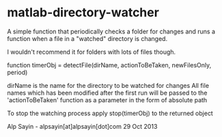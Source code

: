 matlab-directory-watcher
========================

A simple function that periodically checks a folder for changes and runs a function when a file in a "watched" directory is changed.

I wouldn't recommend it for folders with lots of files though.

function timerObj = detectFile(dirName, actionToBeTaken, newFilesOnly, period)
 
  dirName is the name for the directory to be watched for changes
  All file names which has been modified after the first run will
  be passed to the 'actionToBeTaken' function as a parameter in
  the form of absolute path
  
  To stop the watching process apply stop(timerObj) to the returned object
 
  Alp Sayin - alpsayin[at]alpsayin[dot]com
  29 Oct 2013
